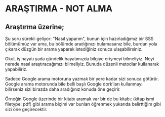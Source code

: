 # ARAŞTIRMA - NOT ALMA

## Araştırma üzerine;

Şu soru sürekli geliyor: "Nasıl yaparım", bunun için hazırladığımız bir SSS bölümümüz var ama, bu bölümde aradığınızı bulamasanız bile, burdan yola çıkarak düzgün bir arama yaparak istediğiniz sonuca ulaşabilirsiniz.

Okul, iş hayatı yada gündelik hayatımızda bilgiye erişmeyi bilmeliyiz. Neyi nerede nasıl araştıracağımızı bilmeliyiz. Bunuda düzenli metodlar kullanarak yapabiliriz.

Sadece Google arama motoruna yazmak bir yere kadar sizi sonuca götürür. Google arama
motorunda bile belli başlı Google dork'ları kullanmayı bilirseniz sizi birazda daha aradığınız konuda öne geçirir.

Örneğin Google üzerinde bir kitabı aramak var bir de bu kitabı; (kitap ismi filetype: pdf) gibi arama biçimi var bunları öğrenmek yukarıda belirttiğim gibi sizi öne geçirecektir.
